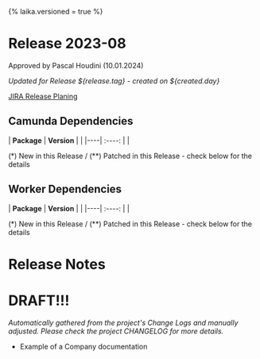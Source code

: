 
{%
laika.versioned = true
%}

# Release 2023-08
 Approved by Pascal Houdini (10.01.2024)


_Updated for Release ${release.tag} - created on ${created.day}_


[JIRA Release Planing](https://myjira.ch/projects/MyCompany/versions/333)

## Camunda Dependencies

| **Package** | **Version** |  |
|----| :----:  |  |


(\*) New in this Release / (\*\*) Patched in this Release - check below for the details

## Worker Dependencies

| **Package** | **Version** |  |
|----| :----:  |  |


(\*) New in this Release / (\*\*) Patched in this Release - check below for the details


# Release Notes
# DRAFT!!!

_Automatically gathered from the project's Change Logs and manually adjusted.
Please check the project _CHANGELOG_ for more details._


- Example of a Company documentation





         
